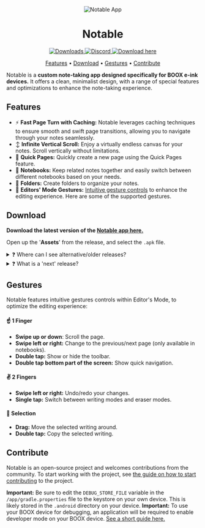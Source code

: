 <!-- markdownlint-configure-file {
  "MD013": {
    "code_blocks": false,
    "tables": false
  },
  "MD033": false,
  "MD041": false
} -->

<div align="center">

![Notable App](https://github.com/olup/notable/blob/main/app/src/main/res/mipmap-xxxhdpi/ic_launcher.png?raw=true "Notable Logo")
# Notable
  
  
<a href="https://github.com/olup/notable/releases/latest">
  <img src="https://img.shields.io/github/downloads/olup/notable/total?color=47c219" alt="Downloads">
</a>
<a href="https://discord.com/invite/X3tHWZHUQg">
  <img src="https://img.shields.io/badge/discord-7289da.svg" alt="Discord">
</a>
<a href="https://github.com/olup/notable/releases/latest">
  <img src="https://img.shields.io/badge/-download%20here-success" alt="Download here">
</a>
  
[Features](#features) •
[Download](#download) •
[Gestures](#gestures) •
[Contribute](#contribute)
  
</div>


Notable is a **custom note-taking app designed specifically for BOOX e-ink devices.** It offers a clean, minimalist design, with a range of special features and optimizations to enhance the note-taking experience.

## Features
* ⚡ **Fast Page Turn with Caching:** Notable leverages caching techniques to ensure smooth and swift page transitions, allowing you to navigate through your notes seamlessly.
* ↕️ **Infinite Vertical Scroll:** Enjoy a virtually endless canvas for your notes. Scroll vertically without limitations.
* 📝 **Quick Pages:** Quickly create a new page using the Quick Pages feature.
* 📒 **Notebooks:** Keep related notes together and easily switch between different notebooks based on your needs.
* 📁 **Folders:** Create folders to organize your notes.
* 🤏 **Editors' Mode Gestures:** [Intuitive gesture controls](#gestures) to enhance the editing experience. Here are some of the supported gestures.

## Download
**Download the latest version of the [Notable app here.](https://github.com/olup/notable/releases/latest)**

Open up the '**Assets**' from the release, and select the `.apk` file.

<details><summary title="Click to show/hide details">❓ Where can I see alternative/older releases?</summary><br/>
Select the projects <a href="https://github.com/olup/notable/tags" target="_blank">'Releases'</a> and download alternative versions of the Notable app.
</details>

<details><summary title="Click to show/hide details">❓ What is a 'next' release?</summary><br/>
The 'next' release is a pre-release, and will contain features imlemented but not yet released as part of a version - and sometimes experiments that could very well not be part a release.
</details>

## Gestures
Notable features intuitive gestures controls within Editor's Mode, to optimize the editing experience:
#### ☝️ 1 Finger
* **Swipe up or down**: Scroll the page.
* **Swipe left or right:** Change to the previous/next page (only available in notebooks).
* **Double tap:** Show or hide the toolbar.
* **Double tap bottom part of the screen:** Show quick navigation.

#### ✌️ 2 Fingers
* **Swipe left or right:** Undo/redo your changes.
* **Single tap:** Switch between writing modes and eraser modes.

#### 🔲 Selection
* **Drag:** Move the selected writing around.
* **Double tap:** Copy the selected writing.

## Contribute
Notable is an open-source project and welcomes contributions from the community. 
To start working with the project, see [the guide on how to start contributing](https://docs.github.com/en/get-started/quickstart/contributing-to-projects) to the project. 

**Important:** Be sure to edit the `DEBUG_STORE_FILE` variable in the `/app/gradle.properties` file to the keystore on your own device. This is likely stored in the `.android` directory on your device.
**Important:** To use your BOOX device for debugging, an application will be required to enable developer mode on your BOOX device. [See a short guide here.](https://imgur.com/a/i1kb2UQ)  
